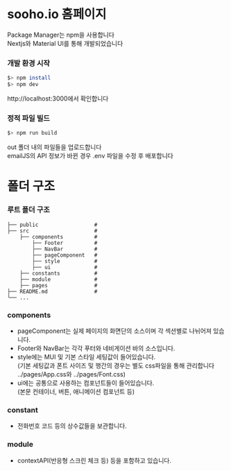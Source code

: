 # sooho.io 홈페이지

Package Manager는 npm을 사용합니다  
Nextjs와 Material UI를 통해 개발되었습니다

### 개발 환경 시작

```bash
$> npm install
$> npm dev
```

http://localhost:3000에서 확인합니다

### 정적 파일 빌드

```bash
$> npm run build
```

out 폴더 내의 파일들을 업로드합니다  
emailJS의 API 정보가 바뀐 경우 .env 파일을 수정 후 배포합니다

# 폴더 구조

### 루트 폴더 구조

    ├── public                  #
    ├── src                     #
        ├── components          #
            ├── Footer          #
            ├── NavBar          #
            ├── pageComponent   #
            ├── style           #
            ├── ui              #
        ├── constants           #
        ├── module              #
        ├── pages               #
    ├── README.md               #
    └── ...

### components

- pageComponent는 실제 페이지의 화면단의 소스이며 각 섹션별로 나뉘어져 있습니다.
- Footer와 NavBar는 각각 푸터와 네비게이션 바의 소스입니다.
- style에는 MUI 및 기본 스타일 세팅값이 들어있습니다.  
  (기본 세팅값과 폰트 사이즈 및 행간의 경우는 별도 css파일을 통해 관리합니다 ../pages/App.css와 ../pages/Font.css)
- ui에는 공통으로 사용하는 컴포넌트들이 들어있습니다.  
  (본문 컨테이너, 버튼, 애니메이션 컴포넌트 등)

### constant

- 전화번호 코드 등의 상수값들을 보관합니다.

### module

- contextAPI(반응형 스크린 체크 등) 등을 포함하고 있습니다.
